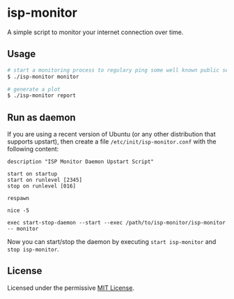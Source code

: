 # isp-monitor

A simple script to monitor your internet connection over time.

## Usage

~~~ bash
# start a monitoring process to regulary ping some well known public servers
$ ./isp-monitor monitor

# generate a plot
$ ./isp-monitor report
~~~

## Run as daemon

If you are using a recent version of Ubuntu (or any other distribution that supports upstart), then create a file `/etc/init/isp-monitor.conf` with the following content:

~~~
description "ISP Monitor Daemon Upstart Script"

start on startup
start on runlevel [2345]
stop on runlevel [016]

respawn

nice -5

exec start-stop-daemon --start --exec /path/to/isp-monitor/isp-monitor -- monitor
~~~

Now you can start/stop the daemon by executing `start isp-monitor` and `stop isp-monitor`.

## License

Licensed under the permissive [MIT License](http://opensource.org/licenses/MIT).
